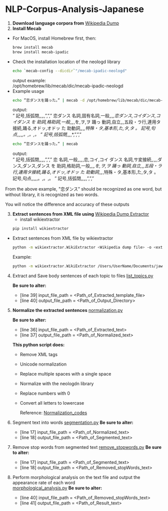 # NLP-Corpus-Analysis-Japanese

1. **Download language corpora from** [Wikipedia Dump](https://dumps.wikimedia.org/jawiki/)
2. **Install Mecab**
- For MacOS, install Homebrew first, then:
   ```bash
   brew install mecab
   brew install mecab-ipadic
   ```
- Check the installation location of the neologd library
  ```bash
  echo `mecab-config --dicdir`"/mecab-ipadic-neologd"
  ```
  output example:  
  /opt/homebrew/lib/mecab/dic/mecab-ipadic-neologd  
- Example usage
  ```bash
  echo ”恋ダンスを踊った。” | mecab -d /opt/homebrew/lib/mecab/dic/mecab-ipadic-neologd
  ```
  output:  
    ”	記号,括弧閉,*,*,*,*,”,”,”
    恋ダンス	名詞,固有名詞,一般,*,*,*,恋ダンス,コイダンス,コイダンス
    を	助詞,格助詞,一般,*,*,*,を,ヲ,ヲ
    踊っ	動詞,自立,*,*,五段・ラ行,連用タ接続,踊る,オドッ,オドッ
    た	助動詞,*,*,*,特殊・タ,基本形,た,タ,タ
    。	記号,句点,*,*,*,*,。,。,。
    ”	記号,括弧閉,*,*,*,*,”,”,” 
  ```bash
  echo ”恋ダンスを踊った。” | mecab
  ```
  output:  
    ”	記号,括弧閉,*,*,*,*,”,”,”
    恋	名詞,一般,*,*,*,*,恋,コイ,コイ
    ダンス	名詞,サ変接続,*,*,*,*,ダンス,ダンス,ダンス
    を	助詞,格助詞,一般,*,*,*,を,ヲ,ヲ
    踊っ	動詞,自立,*,*,五段・ラ行,連用タ接続,踊る,オドッ,オドッ
    た	助動詞,*,*,*,特殊・タ,基本形,た,タ,タ
    。	記号,句点,*,*,*,*,。,。,。
    ”	記号,括弧閉,*,*,*,*,”,”,”

From the above example, "恋ダンス" should be recognized as one word, but without library, it is recognized as two words.
  
 You will notice the difference and accuracy of these outputs  

3. **Extract sentences from XML file using** 
[Wikipedia Dump Extractor](https://github.com/attardi/wikiextractor)
   - install wikiextractor
    ```bash
    pip install wikiextractor
    ```

  - Extract sentences from XML file by wikiextractor
    ```bash
    python -m wikiextractor.WikiExtractor <Wikipedia dump file> -o <extracted template file>
    ```
    Example: 
    ```bash
    python -m wikiextractor.WikiExtractor /Users/UserName/Documents/jawiki-20240220-pages-articles-multistream.xml -o extracted_sentences
    ```
4. Extract and Save body sentences of each topic to files
[list_topics.py](https://github.com/hei8san/NLP-Corpus-Analysis-Japanese/blob/main/list_topics.py)

    **Be sure to alter:**
    - [line 39] input_file_path =
    <Path_of_Extracted_template_file>  
    - [line 40] output_file_path = <Path_of_Output_Directory>

5. **Normalize the extracted sentences**
    [normalization.py](https://github.com/hei8san/NLP-Corpus-Analysis-Japanese/blob/main/normalization.py)

    **Be sure to alter:**
    - [line 36] input_file_path = <Path_of_Extracted_text>
    - [line 37] output_file_path = <Path_of_Normalized_text>
  
    **This python script does:** 
    - Remove XML tags
    - Unicode normalization
    - Replace multiple spaces with a single space
    - Normalize with the neologdn library
    - Replace numbers with 0
    - Convert all letters to lowercase

        Reference:
        [Normalization_codes](https://github.com/Hironsan/natural-language-preprocessings/blob/master/preprocessings/ja/normalization.py)

6. Segment text into words
  [segmentation.py](https://github.com/hei8san/NLP-Corpus-Analysis-Japanese/blob/main/segmentation.py)
    **Be sure to alter:**
    - [line 17] input_file_path = <Path_of_Normalized_text>
    - [line 18] output_file_path = <Path_of_Segmented_text>

7. Remove stop words from segmented text
[remove_stopwords.py](https://github.com/hei8san/NLP-Corpus-Analysis-Japanese/blob/main/remove_stopwords.py)
    **Be sure to alter:**
    - [line 17] input_file_path = <Path_of_Segmented_text>
    - [line 18] output_file_path = <Path_of_Removed_stopWords_text>


8. Perform morphological analysis on the text file and output the appearance rate of each word  
[morphological_analysis.py](https://github.com/hei8san/NLP-Corpus-Analysis-Japanese/blob/main/morphological_analysis.py)
    **Be sure to alter:**
    - [line 40] input_file_path = <Path_of_Removed_stopWords_text>
    - [line 41] output_file_path = <Path_of_Result_text>

